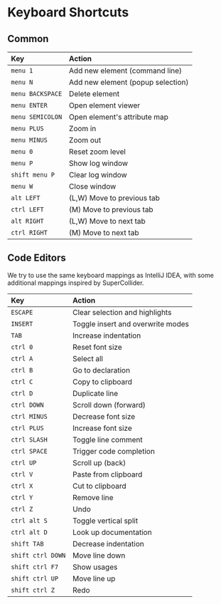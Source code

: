 # Keyboard Shortcuts

## Common

|**Key**            |**Action**                         |
|:------------------|:----------------------------------|
|`menu 1`           |Add new element (command line)     |
|`menu N`           |Add new element (popup selection)  |
|`menu BACKSPACE`   |Delete element                     |
|`menu ENTER`       |Open element viewer                |
|`menu SEMICOLON`   |Open element's attribute map       |
|`menu PLUS`        |Zoom in                            |
|`menu MINUS`       |Zoom out                           |
|`menu 0`           |Reset zoom level                   |
|`menu P`           |Show log window                    |
|`shift menu P`     |Clear log window                   |
|`menu W`           |Close window                       |
|`alt LEFT`         |(L,W) Move to previous tab         |
|`ctrl LEFT`        |(M)   Move to previous tab         |
|`alt RIGHT`        |(L,W) Move to next tab             |
|`ctrl RIGHT`       |(M)   Move to next tab             |

## Code Editors

We try to use the same keyboard mappings as IntelliJ IDEA, with some additional mappings inspired by SuperCollider.

|**Key**            |**Action**                         |
|:------------------|:----------------------------------|
|`ESCAPE`           |Clear selection and highlights     |
|`INSERT`           |Toggle insert and overwrite modes  |
|`TAB`              |Increase indentation               |
|`ctrl 0`           |Reset font size                    |
|`ctrl A`           |Select all                         |
|`ctrl B`           |Go to declaration                  |
|`ctrl C`           |Copy to clipboard                  |
|`ctrl D`           |Duplicate line                     |
|`ctrl DOWN`        |Scroll down (forward)              |
|`ctrl MINUS`       |Decrease font size                 |
|`ctrl PLUS`        |Increase font size                 |
|`ctrl SLASH`       |Toggle line comment                |
|`ctrl SPACE`       |Trigger code completion            |
|`ctrl UP`          |Scroll up (back)                   |
|`ctrl V`           |Paste from clipboard               |
|`ctrl X`           |Cut to clipboard                   |
|`ctrl Y`           |Remove line                        |
|`ctrl Z`           |Undo                               |
|`ctrl alt S`       |Toggle vertical split              |
|`ctrl alt D`       |Look up documentation              |
|`shift TAB`        |Decrease indentation               |
|`shift ctrl DOWN`  |Move line down                     |
|`shift ctrl F7`    |Show usages                        |
|`shift ctrl UP`    |Move line up                       |
|`shift ctrl Z`     |Redo                               |
